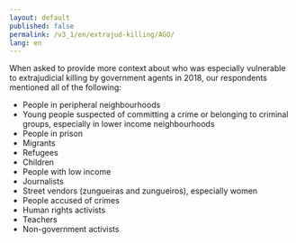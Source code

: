```yaml
---
layout: default
published: false
permalink: /v3_1/en/extrajud-killing/AGO/
lang: en
---
```


When asked to provide more context about who was especially vulnerable to extrajudicial killing by government agents in 2018, our respondents mentioned all of the following:
-	People in peripheral neighbourhoods
-	Young people suspected of committing a crime or belonging to criminal groups, especially in lower income neighbourhoods
-	People in prison
-	Migrants
-	Refugees
-	Children
-	People with low income
-	Journalists
-	Street vendors (zungueiras and zungueiros), especially women
-	People accused of crimes
-	Human rights activists
-	Teachers
-	Non-government activists

